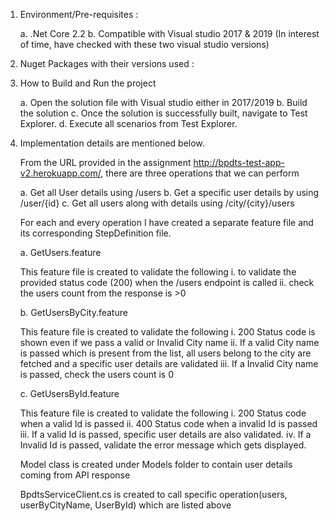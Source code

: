 1. Environment/Pre-requisites : 

      a. .Net Core 2.2
      b. Compatible with Visual studio 2017 & 2019 (In interest of time, have checked with these two visual studio versions)

2. Nuget Packages with their versions used :

<PackageReference Include="Microsoft.AspNetCore" Version="2.2.0" />
<PackageReference Include="Microsoft.AspNetCore.Mvc.Core" Version="2.2.5" />
<PackageReference Include="Microsoft.NET.Test.Sdk" Version="16.7.0" />
<PackageReference Include="NUnit3TestAdapter" Version="3.17.0" />
<PackageReference Include="Shouldly" Version="3.0.2" />
<PackageReference Include="SpecFlow" Version="3.3.74" />
<PackageReference Include="SpecFlow.NUnit" Version="3.3.74" />
<PackageReference Include="SpecFlow.Tools.MsBuild.Generation" Version="3.3.74" />

3. How to Build and Run the project

   a. Open the solution file with Visual studio either in 2017/2019
   b. Build the solution 
   c. Once the solution is successfully built, navigate to Test Explorer.
   d. Execute all scenarios from Test Explorer.

4. Implementation details are mentioned below.

   From the URL provided in the assignment http://bpdts-test-app-v2.herokuapp.com/, there are three operations that we can perform

      a. Get all User details using /users
      b. Get a specific user details by using /user/{id} 
      c. Get all users along with details using /city/{city}/users


   For each and every operation I have created a separate feature file and its corresponding StepDefinition file.

   a. GetUsers.feature

      This feature file is created to validate the following 
         i. to validate the provided status code (200) when the /users endpoint is called
         ii. check the users count from the response is >0


   b. GetUsersByCity.feature

      This feature file is created to validate the following 
         i. 200 Status code is shown even if we pass a valid or Invalid City name
         ii. If a valid City name is passed which is present from the list, all users belong to the city are fetched and a specific user details are validated
         iii. If a Invalid City name is passed, check the users count is 0

   c. GetUsersById.feature

      This feature file is created to validate the following 
         i. 200 Status code when a valid Id is passed
         ii. 400 Status code when a invalid Id is passed
         iii. If a valid Id is passed, specific user details are also validated.
         iv. If a Invalid Id is passed, validate the error message which gets displayed.


    Model class <user> is created under Models folder to contain user details coming from API response


   BpdtsServiceClient.cs is created to call specific operation(users, userByCityName, UserById) which are listed above



